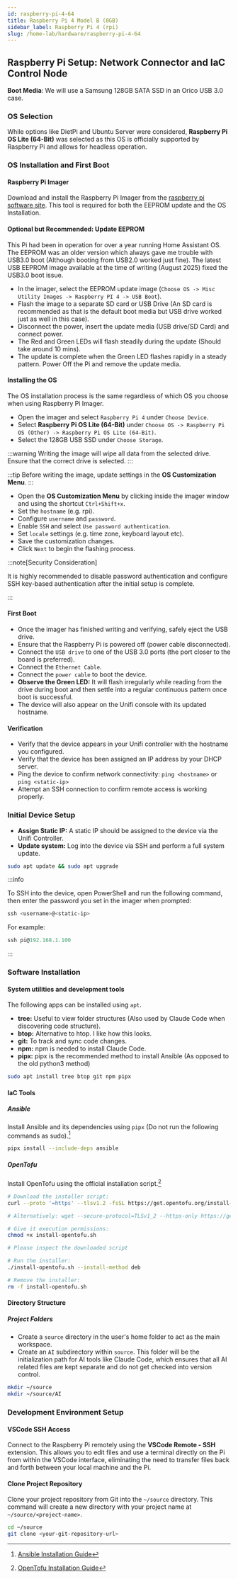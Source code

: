 ```yaml
---
id: raspberry-pi-4-64
title: Raspberry Pi 4 Model B (8GB)
sidebar_label: Raspberry Pi 4 (rpi)
slug: /home-lab/hardware/raspberry-pi-4-64
---
```


## Raspberry Pi Setup: Network Connector and IaC Control Node

**Boot Media**: We will use a Samsung 128GB SATA SSD in an Orico USB 3.0 case.

### OS Selection

While options like DietPi and Ubuntu Server were considered, **Raspberry Pi OS Lite (64-Bit)** was selected as this OS is officially supported by Raspberry Pi and allows for headless operation.

### OS Installation and First Boot

#### Raspberry Pi Imager

Download and install the Raspberry Pi Imager from the [raspberry pi software site](https://www.raspberrypi.com/software/). This tool is required for both the EEPROM update and the OS Installation.

#### Optional but Recommended: Update EEPROM

This Pi had been in operation for over a year running Home Assistant OS. The EEPROM was an older version which always gave me trouble with USB3.0 boot (Although booting from USB2.0 worked just fine).
The latest USB EEPROM image available at the time of writing (August 2025) fixed the USB3.0 boot issue.

* In the imager, select the EEPROM update image (`Choose OS -> Misc Utility Images -> Raspberry PI 4 -> USB Boot`).
* Flash the image to a separate SD card or USB Drive (An SD card is recommended as that is the default boot media but USB drive worked just as well in this case).
* Disconnect the power, insert the update media (USB drive/SD Card) and connect power.
* The Red and Green LEDs will flash steadily during the update (Should take around 10 mins).
* The update is complete when the Green LED flashes rapidly in a steady pattern. Power Off the Pi and remove the update media.

#### Installing the OS

The OS installation process is the same regardless of which OS you choose when using Raspberry Pi Imager.

* Open the imager and select `Raspberry Pi 4` under `Choose Device`.
* Select **Raspberry Pi OS Lite (64-Bit)** under `Choose OS -> Raspberry Pi OS (Other) -> Raspberry Pi OS Lite (64-Bit)`.
* Select the 128GB USB SSD under `Choose Storage`.

:::warning
Writing the image will wipe all data from the selected drive. Ensure that the correct drive is selected.
:::

:::tip
Before writing the image, update settings in the **OS Customization Menu**.
:::

* Open the **OS Customization Menu** by clicking inside the imager window and using the shortcut `Ctrl+Shift+x`.
* Set the `hostname` (e.g. rpi).
* Configure `username` and `password`.
* Enable `SSH` and select `Use password authentication`.
* Set `locale` settings (e.g. time zone, keyboard layout etc).
* Save the customization changes.
* Click `Next` to begin the flashing process.

:::note[Security Consideration]

It is highly recommended to disable password authentication and configure SSH key-based authentication after the initial setup is complete.

:::

#### First Boot

* Once the imager has finished writing and verifying, safely eject the USB drive.
* Ensure that the Raspberry Pi is powered off (power cable disconnected).
* Connect the `USB drive` to one of the USB 3.0 ports (the port closer to the board is preferred).
* Connect the `Ethernet Cable`.
* Connect the `power cable` to boot the device.
* **Observe the Green LED:** It will flash irregularly while reading from the drive during boot and then settle into a regular continuous pattern once boot is successful.
* The device will also appear on the Unifi console with its updated hostname.

#### Verification

* Verify that the device appears in your Unifi controller with the hostname you configured.
* Verify that the device has been assigned an IP address by your DHCP server.
* Ping the device to confirm network connectivity: `ping <hostname>` or `ping <static-ip>`
* Attempt an SSH connection to confirm remote access is working properly.

### Initial Device Setup

* **Assign Static IP:** A static IP should be assigned to the device via the Unifi Controller.
* **Update system:** Log into the device via SSH and perform a full system update.

```bash
sudo apt update && sudo apt upgrade
```

:::info

To SSH into the device, open PowerShell and run the following command, then enter the password you set in the imager when prompted:

```powershell
ssh <username>@<static-ip>
```

For example:

```powershell
ssh pi@192.168.1.100
```

:::

### Software Installation

#### System utilities and development tools

The following apps can be installed using `apt`.

* **tree:** Useful to view folder structures (Also used by Claude Code when discovering code structure).
* **btop:** Alternative to htop. I like how this looks.
* **git:** To track and sync code changes.
* **npm:** npm is needed to install Claude Code.
* **pipx:** pipx is the recommended method to install Ansible (As opposed to the old python3 method)

```bash
sudo apt install tree btop git npm pipx
```

#### IaC Tools

##### Ansible

Install Ansible and its dependencies using `pipx` (Do not run the following commands as sudo).[^1]

```bash
pipx install --include-deps ansible
```

##### OpenTofu

Install OpenTofu using the official installation script.[^2]

```bash
# Download the installer script:
curl --proto '=https' --tlsv1.2 -fsSL https://get.opentofu.org/install-opentofu.sh -o install-opentofu.sh

# Alternatively: wget --secure-protocol=TLSv1_2 --https-only https://get.opentofu.org/install-opentofu.sh -O install-opentofu.sh

# Give it execution permissions:
chmod +x install-opentofu.sh

# Please inspect the downloaded script

# Run the installer:
./install-opentofu.sh --install-method deb

# Remove the installer:
rm -f install-opentofu.sh
```

#### Directory Structure

##### Project Folders

* Create a `source` directory in the user's home folder to act as the main workspace.
* Create an `AI` subdirectory within `source`. This folder will be the initialization path for AI tools like Claude Code, which ensures that all AI related files are kept separate and do not get checked into version control.

```bash
mkdir ~/source
mkdir ~/source/AI
```

### Development Environment Setup

#### VSCode SSH Access

Connect to the Raspberry Pi remotely using the **VSCode Remote - SSH** extension. This allows you to edit files and use a terminal directly on the Pi from within the VSCode interface, eliminating the need to transfer files back and forth between your local machine and the Pi.

#### Clone Project Repository

Clone your project repository from Git into the `~/source` directory. This command will create a new directory with your project name at `~/source/<project-name>`.

```bash
cd ~/source
git clone <your-git-repository-url>
```

[^1]: [Ansible Installation Guide](https://docs.ansible.com/ansible/latest/installation_guide/intro_installation.html#pipx-install)

[^2]: [OpenTofu Installation Guide](https://opentofu.org/docs/intro/install/deb/)
